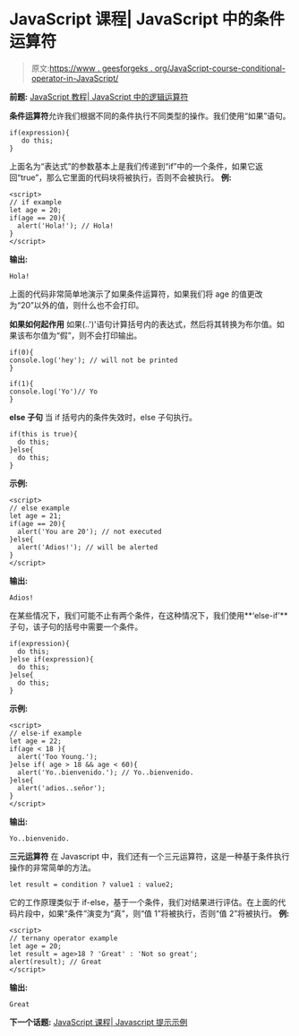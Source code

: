 # JavaScript 课程| JavaScript 中的条件运算符

> 原文:[https://www . geesforgeks . org/JavaScript-course-conditional-operator-in-JavaScript/](https://www.geeksforgeeks.org/javascript-course-conditional-operator-in-javascript/)

**前题:** [JavaScript 教程| JavaScript 中的逻辑运算符](https://www.geeksforgeeks.org/javascript-course-logical-operators-in-javascript/)

**条件运算符**允许我们根据不同的条件执行不同类型的操作。我们使用“如果”语句。

```
if(expression){
   do this;
}

```

上面名为“表达式”的参数基本上是我们传递到“if”中的一个条件，如果它返回“true”，那么它里面的代码块将被执行，否则不会被执行。
**例:**

```
<script>
// if example
let age = 20;
if(age == 20){
  alert('Hola!'); // Hola!
}
</script>
```

**输出:**

```
Hola!

```

上面的代码非常简单地演示了如果条件运算符，如果我们将 age 的值更改为“20”以外的值，则什么也不会打印。

**如果如何起作用**
如果(..')'语句计算括号内的表达式，然后将其转换为布尔值。如果该布尔值为“假”，则不会打印输出。

```
if(0){
console.log('hey'); // will not be printed
}

```

```
if(1){
console.log('Yo')// Yo
}

```

**else 子句**
当 if 括号内的条件失效时，else 子句执行。

```
if(this is true){
  do this;
}else{
  do this;
}

```

**示例:**

```
<script>
// else example
let age = 21;
if(age == 20){
  alert('You are 20'); // not executed
}else{
  alert('Adios!'); // will be alerted 
}
</script>
```

**输出:**

```
Adios!

```

在某些情况下，我们可能不止有两个条件，在这种情况下，我们使用**‘else-if’**子句，该子句的括号中需要一个条件。

```
if(expression){
  do this;
}else if(expression){
  do this;
}else{
  do this;
}

```

**示例:**

```
<script>
// else-if example
let age = 22;
if(age < 18 ){
  alert('Too Young.');
}else if( age > 18 && age < 60){
  alert('Yo..bienvenido.'); // Yo..bienvenido.
}else{
  alert('adios..señor');
}
</script>
```

**输出:**

```
Yo..bienvenido.

```

**三元运算符**
在 Javascript 中，我们还有一个三元运算符，这是一种基于条件执行操作的非常简单的方法。

```
let result = condition ? value1 : value2;

```

它的工作原理类似于 if-else，基于一个条件，我们对结果进行评估。在上面的代码片段中，如果“条件”演变为“真”，则“值 1”将被执行，否则“值 2”将被执行。
**例:**

```
<script>
// ternany operator example
let age = 20;
let result = age>18 ? 'Great' : 'Not so great';
alert(result); // Great
</script>
```

**输出:**

```
Great

```

**下一个话题:** [JavaScript 课程| Javascript 提示示例](https://www.geeksforgeeks.org/javascript-course-javascript-prompt-example/)